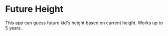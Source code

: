 # Future Height
This app can guess future kid's height based on current height.
Works up to 5 years.
